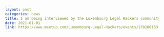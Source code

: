 ```yaml
---
layout: post
categories: news
title: I am being interviewed by the Luxembourg Legal Hackers community. Feel free to join us!
date: 2021-01-01
link: https://www.meetup.com/Luxembourg-Legal-Hackers/events/278260153
---
```

